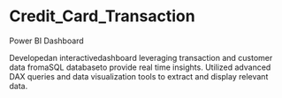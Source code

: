 # Credit_Card_Transaction
Power BI Dashboard

Developedan interactivedashboard leveraging transaction and
customer data fromaSQL databaseto provide real time insights. Utilized advanced DAX queries and data visualization tools to 
extract and display relevant data.

